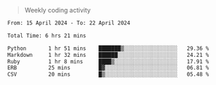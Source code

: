 > Weekly coding activity
<!--START_SECTION:waka-->

```txt
From: 15 April 2024 - To: 22 April 2024

Total Time: 6 hrs 21 mins

Python       1 hr 51 mins    ███████▒░░░░░░░░░░░░░░░░░   29.36 %
Markdown     1 hr 32 mins    ██████░░░░░░░░░░░░░░░░░░░   24.21 %
Ruby         1 hr 8 mins     ████▒░░░░░░░░░░░░░░░░░░░░   17.91 %
ERB          25 mins         █▓░░░░░░░░░░░░░░░░░░░░░░░   06.81 %
CSV          20 mins         █▒░░░░░░░░░░░░░░░░░░░░░░░   05.48 %
```

<!--END_SECTION:waka-->
